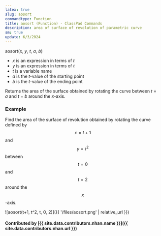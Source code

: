 ```yaml
---
latex: true
slug: aosort
commandtype: Function
title: aosort (Function) - ClassPad Commands
description: area of surface of revolution of parametric curve
sm: true
update: 6/3/2024
---
```


aosort(*x*, *y*, *t*, *a*, *b*)

- *x* is an expression in terms of *t*
- *y* is an expression in terms of *t*
- *t* is a variable name
- *a* is the *t*-value of the starting point
- *b* is the *t*-value of the ending point

Returns the area of the surface obtained by rotating the curve between *t* = *a* and *t* = *b* around the *x*-axis.

### Example

Find the area of the surface of revolution obtained by rotating the curve defined by $$ x = t + 1 $$ and $$ y = t^2 $$ between $$ t=0 $$ and $$ t=2 $$ around the $$ x $$-axis.

![aosort(t+1, t^2, t, 0, 2)]({{ '/files/aosort.png' | relative_url }})

#### Contributed by [{{ site.data.contributors.nhan.name }}]({{ site.data.contributors.nhan.url }})
